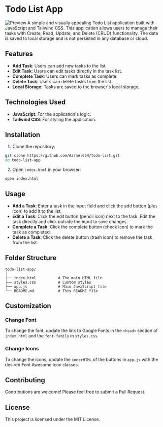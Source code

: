 # Todo List App
![Preview](https://i.imgur.com/J2bDRB5.png)
A simple and visually appealing Todo List application built with JavaScript and Tailwind CSS. This application allows users to manage their tasks with Create, Read, Update, and Delete (CRUD) functionality. The data is saved to local storage and is not persisted in any database or cloud.

## Features

- **Add Task**: Users can add new tasks to the list.
- **Edit Task**: Users can edit tasks directly in the task list.
- **Complete Task**: Users can mark tasks as complete.
- **Delete Task**: Users can delete tasks from the list.
- **Local Storage**: Tasks are saved to the browser's local storage.

## Technologies Used

- **JavaScript**: For the application's logic.
- **Tailwind CSS**: For styling the application.

## Installation

1. Clone the repository:

```bash
git clone https://github.com/Azrael654/todo-list.git
cd todo-list-app
```

2. Open `index.html` in your browser:

```bash
open index.html
```

## Usage

- **Add a Task**: Enter a task in the input field and click the add button (plus icon) to add it to the list.
- **Edit a Task**: Click the edit button (pencil icon) next to the task. Edit the task directly and click outside the input to save changes.
- **Complete a Task**: Click the complete button (check icon) to mark the task as completed.
- **Delete a Task**: Click the delete button (trash icon) to remove the task from the list.

## Folder Structure

```
todo-list-app/
│
├── index.html          # The main HTML file
├── styles.css          # Custom styles
├── app.js              # Main JavaScript file
└── README.md           # This README file
```

## Customization

### Change Font

To change the font, update the link to Google Fonts in the `<head>` section of `index.html` and the `font-family` in `styles.css`.

### Change Icons

To change the icons, update the `innerHTML` of the buttons in `app.js` with the desired Font Awesome icon classes.

## Contributing

Contributions are welcome! Please feel free to submit a Pull Request.

## License

This project is licensed under the MIT License.
